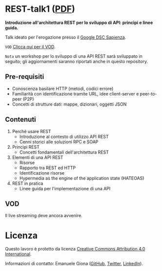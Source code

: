 # REST-talk1 ([PDF][slides])
**Introduzione all'architettura REST per lo sviluppo di API: princìpi e linee guida.**

Talk ideato per l'erogazione presso il [Google DSC Sapienza][dsc].

`VOD` [Clicca qui per il VOD][dsc-yt].

`Nota` un workshop per lo sviluppo di una API REST sarà sviluppato in seguito; gli aggiornamenti saranno riportati anche in questo repository.

## Pre-requisiti

- Conoscenza basilare HTTP (metodi, codici errore)
- Familiarità con identificazione tramite URL, idee client-server e peer-to-peer (P2P)
- Concetti di strutture dati: mappe, dizionari, oggetti JSON

## Contenuti

1. Perché usare REST
   - Introduzione al contesto di utilizzo API REST
   - Cenni storici alle soluzioni RPC e SOAP
2. Princìpi REST
   - Concetti fondamentali dell'architettura REST
3. Elementi di una API REST
   - Risorse
   - Rapporto tra REST ed HTTP
   - Identificazione risorse
   - Hypermedia as the engine of the application state (HATEOAS)
4. REST in pratica
   - Linee guida per l'implementazione di una API

## VOD

Il live streaming deve ancora avvenire.

# Licenza

Questo lavoro è protetto da licenza [Creative Commons Attribution 4.0 International][license].

Informazioni di contatto: Emanuele Giona ([GitHub][gh], [Twitter][twitter], [LinkedIn][linkedin]).

[slides]: ./slides.pdf
[license]: https://creativecommons.org/licenses/by/4.0/
[gh]: https://github.com/emanuelegiona
[twitter]: https://twitter.com/emanuele_giona
[linkedin]: https://www.linkedin.com/in/emanuelegiona
[dsc]: https://github.com/DSC-Sapienza
[dsc-yt]: https://www.youtube.com/watch?v=6N0cCmXYh7Q
[rest-talk2]: TODO

